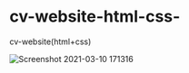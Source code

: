 # cv-website-html-css-
cv-website(html+css)


![Screenshot 2021-03-10 171316](https://user-images.githubusercontent.com/75854041/110642413-0d33be00-81c4-11eb-8737-aa5b6e1a2f71.png)

